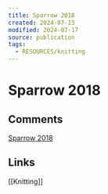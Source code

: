 ```yaml
---
title: Sparrow 2018
created: 2024-07-15
modified: 2024-07-17
source: publication
tags:
  - RESOURCES/knitting
---
```

# Sparrow 2018
## Comments
[Sparrow 2018](https://www.ravelry.com/patterns/sources/sparrow-2018)
## Links
[[Knitting]]
